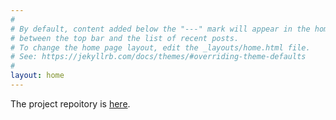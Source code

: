 ```yaml
---
#
# By default, content added below the "---" mark will appear in the home page
# between the top bar and the list of recent posts.
# To change the home page layout, edit the _layouts/home.html file.
# See: https://jekyllrb.com/docs/themes/#overriding-theme-defaults
#
layout: home
---
```

The project repoitory is [here](https://www.github.com/pratimugale/pruss-api).
<!-- <p align="center">
  <img src="/assets/pratim_photo1.jpg" width="200" height = "200" border-radius = "50%" alt = "Avatar" class = "animated fadeInDown" title="Pratim">
</p> -->
